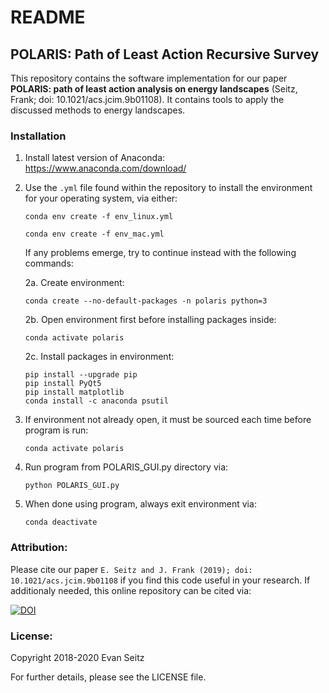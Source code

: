 # README
## POLARIS: Path of Least Action Recursive Survey

This repository contains the software implementation for our paper **POLARIS: path of least action analysis on energy landscapes** (Seitz, Frank; doi: 10.1021/acs.jcim.9b01108). It contains tools to apply the discussed methods to energy landscapes.

### Installation
1.  Install latest version of Anaconda: https://www.anaconda.com/download/

2.  Use the `.yml` file found within the repository to install the environment for your operating system, via either:
         
	    conda env create -f env_linux.yml
	    
	    conda env create -f env_mac.yml
	 
    If any problems emerge, try to continue instead with the following commands:
    
    2a.  Create environment:

	    conda create --no-default-packages -n polaris python=3
	
    2b.  Open environment first before installing packages inside:

	    conda activate polaris
	
    2c.  Install packages in environment:

	    pip install --upgrade pip
  	    pip install PyQt5
  	    pip install matplotlib
 	    conda install -c anaconda psutil

3. If environment not already open, it must be sourced each time before program is run:

	   conda activate polaris
	 
4. Run program from POLARIS_GUI.py directory via:

	   python POLARIS_GUI.py
	
5. When done using program, always exit environment via:

	   conda deactivate

### Attribution:
Please cite our paper `E. Seitz and J. Frank (2019); doi: 10.1021/acs.jcim.9b01108` if you find this code useful in your research. If additionaly needed, this online repository can be cited via:

[![DOI](https://zenodo.org/badge/157617482.svg)](https://zenodo.org/badge/latestdoi/157617482)


### License:
Copyright 2018-2020 Evan Seitz

For further details, please see the LICENSE file.
